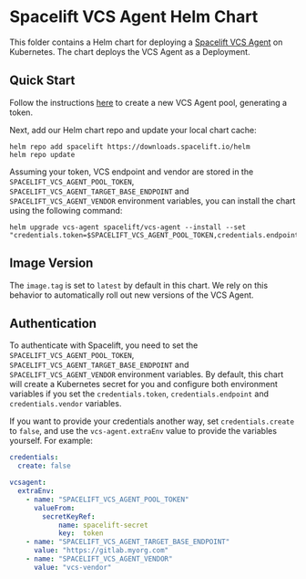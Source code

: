 # Spacelift VCS Agent Helm Chart

This folder contains a Helm chart for deploying a [Spacelift VCS Agent](https://docs.spacelift.io/concepts/vcs-agent-pools) on Kubernetes. The chart deploys the VCS Agent as a Deployment.

## Quick Start

Follow the instructions [here](https://docs.spacelift.io/concepts/vcs-agent-pools#create-the-vcs-agent-pool) to create a
new VCS Agent pool, generating a token.

Next, add our Helm chart repo and update your local chart cache:

```shell
helm repo add spacelift https://downloads.spacelift.io/helm
helm repo update
```

Assuming your token, VCS endpoint and vendor are stored in the `SPACELIFT_VCS_AGENT_POOL_TOKEN`, `SPACELIFT_VCS_AGENT_TARGET_BASE_ENDPOINT` and `SPACELIFT_VCS_AGENT_VENDOR` environment
variables, you can install the chart using the following command:

```shell
helm upgrade vcs-agent spacelift/vcs-agent --install --set "credentials.token=$SPACELIFT_VCS_AGENT_POOL_TOKEN,credentials.endpoint=$SPACELIFT_VCS_AGENT_TARGET_BASE_ENDPOINT,credentials.vendor=$SPACELIFT_VCS_AGENT_VENDOR"
```

## Image Version

The `image.tag` is set to `latest` by default in this chart. We rely on this behavior
to automatically roll out new versions of the VCS Agent.

## Authentication

To authenticate with Spacelift, you need to set the `SPACELIFT_VCS_AGENT_POOL_TOKEN`, `SPACELIFT_VCS_AGENT_TARGET_BASE_ENDPOINT` and `SPACELIFT_VCS_AGENT_VENDOR`
environment variables. By default, this chart will create a Kubernetes secret for you and configure both environment variables if you set the `credentials.token`, `credentials.endpoint` and `credentials.vendor`
variables.

If you want to provide your credentials another way, set `credentials.create` to `false`, and
use the `vcs-agent.extraEnv` value to provide the variables yourself. For example:

```yaml
credentials:
  create: false

vcsagent:
  extraEnv:
    - name: "SPACELIFT_VCS_AGENT_POOL_TOKEN"
      valueFrom:
        secretKeyRef:
            name: spacelift-secret
            key:  token
    - name: "SPACELIFT_VCS_AGENT_TARGET_BASE_ENDPOINT"
      value: "https://gitlab.myorg.com"
    - name: "SPACELIFT_VCS_AGENT_VENDOR"
      value: "vcs-vendor"
```
